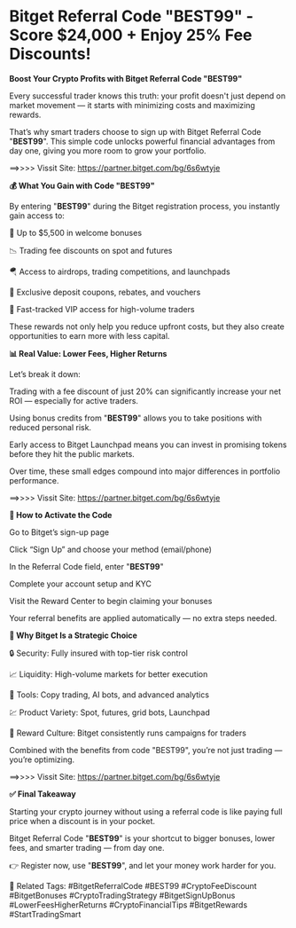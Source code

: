 # Bitget Referral Code "BEST99" - Score $24,000 + Enjoy 25% Fee Discounts!

**Boost Your Crypto Profits with Bitget Referral Code "BEST99"**

Every successful trader knows this truth: your profit doesn't just depend on market movement — it starts with minimizing costs and maximizing rewards.

That’s why smart traders choose to sign up with Bitget Referral Code "**BEST99**". This simple code unlocks powerful financial advantages from day one, giving you more room to grow your portfolio.

==>>>> Vissit Site: https://partner.bitget.com/bg/6s6wtyje

**💰 What You Gain with Code "BEST99"**

By entering "**BEST99**" during the Bitget registration process, you instantly gain access to:

🎁 Up to $5,500 in welcome bonuses

📉 Trading fee discounts on spot and futures

🪂 Access to airdrops, trading competitions, and launchpads

🎯 Exclusive deposit coupons, rebates, and vouchers

🚀 Fast-tracked VIP access for high-volume traders

These rewards not only help you reduce upfront costs, but they also create opportunities to earn more with less capital.

**📊 Real Value: Lower Fees, Higher Returns**

Let’s break it down:

Trading with a fee discount of just 20% can significantly increase your net ROI — especially for active traders.

Using bonus credits from "**BEST99**" allows you to take positions with reduced personal risk.

Early access to Bitget Launchpad means you can invest in promising tokens before they hit the public markets.

Over time, these small edges compound into major differences in portfolio performance.

==>>>> Vissit Site: https://partner.bitget.com/bg/6s6wtyje


**🧭 How to Activate the Code**

Go to Bitget’s sign-up page

Click “Sign Up” and choose your method (email/phone)

In the Referral Code field, enter "**BEST99**"

Complete your account setup and KYC

Visit the Reward Center to begin claiming your bonuses

Your referral benefits are applied automatically — no extra steps needed.

**📌 Why Bitget Is a Strategic Choice**

🔒 Security: Fully insured with top-tier risk control

📈 Liquidity: High-volume markets for better execution

🧠 Tools: Copy trading, AI bots, and advanced analytics

💹 Product Variety: Spot, futures, grid bots, Launchpad

🎁 Reward Culture: Bitget consistently runs campaigns for traders

Combined with the benefits from code "BEST99", you’re not just trading — you’re optimizing.

==>>>> Vissit Site: https://partner.bitget.com/bg/6s6wtyje


**✅ Final Takeaway**

Starting your crypto journey without using a referral code is like paying full price when a discount is in your pocket.

Bitget Referral Code "**BEST99**" is your shortcut to bigger bonuses, lower fees, and smarter trading — from day one.

👉 Register now, use "**BEST99**", and let your money work harder for you.

🔖 Related Tags:
#BitgetReferralCode #BEST99 #CryptoFeeDiscount #BitgetBonuses #CryptoTradingStrategy #BitgetSignUpBonus #LowerFeesHigherReturns #CryptoFinancialTips #BitgetRewards #StartTradingSmart
